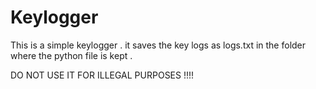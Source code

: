 # Keylogger
This is a simple keylogger . it saves the key logs as logs.txt in the folder where the python file is kept . 

DO NOT USE IT FOR ILLEGAL PURPOSES !!!!
